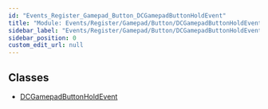 ```yaml
---
id: "Events_Register_Gamepad_Button_DCGamepadButtonHoldEvent"
title: "Module: Events/Register/Gamepad/Button/DCGamepadButtonHoldEvent"
sidebar_label: "Events/Register/Gamepad/Button/DCGamepadButtonHoldEvent"
sidebar_position: 0
custom_edit_url: null
---
```


## Classes

- [DCGamepadButtonHoldEvent](../classes/Events_Register_Gamepad_Button_DCGamepadButtonHoldEvent.DCGamepadButtonHoldEvent.md)
